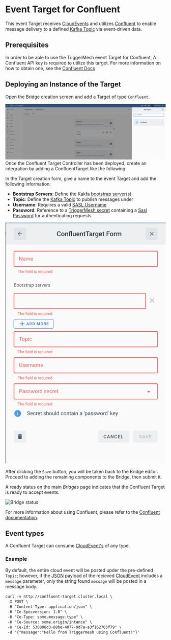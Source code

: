 # Event Target for Confluent

This event Target receives [CloudEvents][ce] and utilizes [Confluent][cc] to enable message delivery to a defined [Kafka Topic][topic] via event-driven data.

## Prerequisites

In order to be able to use the TriggerMesh event Target for Confluent, A Confluent API key is required to utilize this target. For more information on how to obtain one, see the [Confluent Docs][docs]

## Deploying an Instance of the Target

Open the Bridge creation screen and add a Target of type `Confluent`.

![Adding a Confluent Target](../images/confluent-target/create-bridge-1.png)
Once the Confluent Target Controller has been deployed, create an integration by adding a ConfluentTarget like the following:

In the Target creation form, give a name to the event Target and add the following information:

* **Bootstrap Servers**: Define the Kakfa [bootstrap server(s)][qs]
* **Topic**: Define the [Kafka Topic][topic] to publish messages under
* **Username**: Requires a valid [SASL Username][sasl]
* **Password**: Reference to a [TriggerMesh secret][tm-secret] containing a [Sasl Password][sasl] for authenticating requests

![Confluent Target form](../images/confluent-target/create-bridge-2.png)

After clicking the `Save` button, you will be taken back to the Bridge editor. Proceed to adding the remaining
components to the Bridge, then submit it.

A ready status on the main _Bridges_ page indicates that the Confluent Target is ready to accept events.

![Bridge status](../images/bridge-status-green.png)

For more information about using Confluent, please refer to the [Confluent documentation][docs].

## Event types

A Confluent Target can consume [CloudEvent's][ce] of any type.

### Example

By default, the entire cloud event will be posted upder the pre-defined `Topic`; however, if the [JSON][ce-jsonformat] payload of the recieved [CloudEvent][ce] includes a `message` parameter, only the string found `message` will be posted in a message body.

```console
curl -v http://confluent-target.cluster.local \
 -X POST \
 -H "Content-Type: application/json" \
 -H "Ce-Specversion: 1.0" \
 -H "Ce-Type: some.message.type" \
 -H "Ce-Source: some.origin/intance" \
 -H "Ce-Id: 536808d3-88be-4077-9d7a-a3f162705f79" \
 -d '{"message":"Hello from Triggermesh using Confluent!"}'
```

[ce]: https://cloudevents.io/
[ce-jsonformat]: https://github.com/cloudevents/spec/blob/v1.0/json-format.md
[tm-secret]:https://docs.triggermesh.io/guides/secrets/

[docs]: https://docs.confluent.io/current/cloud/index.html

[cc]:https://www.confluent.io/
[topic]:https://docs.confluent.io/current/kafka/introduction.html#topics-and-logs
[qs]:https://docs.confluent.io/current/quickstart/cloud-quickstart/index.html#cloud-quickstart
[sasl]:https://docs.confluent.io/3.0.0/kafka/sasl.html
